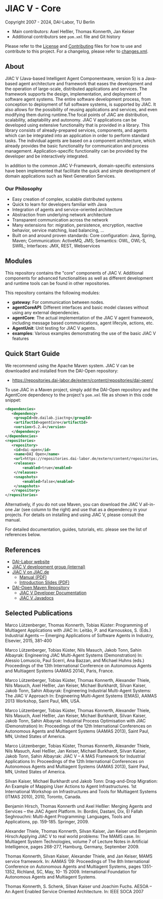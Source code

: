 # JIAC V - Core

Copyright 2007 - 2024, DAI-Labor, TU Berlin

* Main contributors: Axel Heßler, Thomas Konnerth, Jan Keiser
* Additional contributors see `pom.xml` file and Git history

Please refer to the [License](LICENSE.txt) and [Contributing](CONTRIBUTING.md) files for how to use and contribute to this project. For a changelog, please refer to [changes.xml](src/changes/changes.xml).

## About

JIAC V (Java-based Intelligent Agent Componentware, version 5) is a Java-based agent architecture and framework that eases the development and the operation of large-scale, distributed applications and services. The framework supports the design, implementation, and deployment of software agent systems. The entire software development process, from conception to deployment of full software systems, is supported by JIAC. It also allows for the possibility of reusing applications and services, and even modifying them during runtime.The focal points of JIAC are distribution, scalability, adaptability and autonomy. JIAC V applications can be developed using extensive functionality that is provided in a library. This library consists of already-prepared services, components, and agents which can be integrated into an application in order to perform standard tasks. The individual agents are based on a component architecture, which already provides the basic functionality for communication and process management. Application-specific functionality can be provided by the developer and be interactively integrated.

In addition to the common JIAC V-Framework, domain-specific extensions have been implemented that facilitate the quick and simple development of domain applications such as Next Generation Services.

### Our Philosophy

* Easy creation of complex, scalable distributed systems
* Quick to learn for developers familiar with Java
* Integration of agents and service-oriented architecture
* Abstraction from underlying network architecture
* Transparent communication across the network
* Many extensions for: migration, persistence, encryption, reactive behavior, service matching, load balancing, …
* Built on and around proven standards: Core configuration: Java, Spring, Maven; Communication: ActiveMQ, JMS; Semantics: OWL, OWL-S, SWRL; Interfaces: JMX, REST, Webservices


## Modules

This repository contains the "core" components of JIAC V. Additional components for advanced functionalities as well as different development and runtime tools can be found in other repositories.

This repository contains the following modules:

* **gateway**: For communication between nodes.
* **agentCoreAPI**: Different interfaces and basic model classes without using any external dependencies.
* **agentCore**: The actual implementation of the JIAC V agent framework, including message based communications, agent lifecyle, actions, etc.
* **AgentUnit**: Unit testing for JIAC V agents.
* **examples**: Various examples demonstrating the use of the basic JIAC V features


## Quick Start Guide

We recommend using the Apache Maven system. JIAC V can be downloaded and installed from the DAI-Open repository:

* https://repositories.dai-labor.de/extern/content/repositories/dai-open/

To use JIAC in a Maven project, simply add the DAI-Open repository and the AgentCore dependency to the project's `pom.xml` file as shown in this code snippet:

```xml
<dependencies>
   <dependency>
	<groupId>de.dailab.jiactng</groupId>
	<artifactId>agentCore</artifactId>
	<version>5.2.4</version>
   </dependency>
</dependencies>
<repositories>
   <repository>
	<id>dai-open</id>
	<name>DAI Open</name>
	<url>https://repositories.dai-labor.de/extern/content/repositories/dai-open</url>
	<releases>
		<enabled>true</enabled>
	</releases>
	<snapshots>
		<enabled>false</enabled>
	</snapshots>
   </repository>
</repositories>
```

Alternatively, if you do not use Maven, you can download the JIAC V all-in-one Jar (see column to the right) and use that as a dependency in your projects. For details on installing and using JIAC V, please consult the manual.

For detailed documentation, guides, tutorials, etc. please see the list of references below.


## References

* [DAI-Labor website](https://dai-labor.de/)
* [JIAC V development group (internal)](https://gitlab.dai-labor.de/jiacv)
* [JIAC V on JIAC.de](https://www.jiac.de/agent-frameworks/jiac-v/)
  * [Manual (PDF)](https://jiac.de/Downloads/jiac/jiac_manual.pdf)
  * [Introduction Slides (PDF)](https://jiac.de/Downloads/jiac/JIAC-Intro.pdf)
* [DAI-Open Maven Repository](https://repositories.dai-labor.de/extern/content/repositories/dai-open/)
  * [JIAC V Developer Documentation](https://repositories.dai-labor.de/jiactng/5.2.4/)
  * [JIAC V Javadocs](https://repositories.dai-labor.de/jiactng/5.2.4/apidocs/index.html)


## Selected Publications

Marco Lützenberger, Thomas Konnerth, Tobias Küster: Programming of Multiagent Applications with JIAC In: Leitão, P. and Karnouskos, S. (Eds.) Industrial Agents — Emerging Applications of Software Agents in Industry, Elsevier, 2015, 381-400

Marco Lützenberger, Tobias Küster, Nils Masuch, Jakob Tonn, Sahin Albayrak:
Engineering JIAC Multi-Agent Systems (Demonstration) In: Alessio Lomuscio, Paul Scerri, Ana Bazzan, and Michael Huhns (eds.) Proceedings of the 13th International Conference on Autonomous Agents and Multiagent Systems (AAMAS 2014), Paris, France.

Marco Lützenberger, Tobias Küster, Thomas Konnerth, Alexander Thiele, Nils Masuch, Axel Heßler, Jan Keiser, Michael Burkhardt, Silvan Kaiser, Jakob Tonn, Sahin Albayrak: Engineering Industrial Multi-Agent Systems: The JIAC V Approach In: Engineering Multi-Agent Systems (EMAS), AAMAS 2013
Workshop, Saint Paul, MN, USA.

Marco Lützenberger, Tobias Küster, Thomas Konnerth, Alexander Thiele, Nils Masuch, Axel Heßler, Jan Keiser, Michael Burkhardt, Silvan Kaiser, Jakob Tonn, Sahin Albayrak: Industrial Process Optimisation with JIAC (Demonstration) In: Proceedings of the 12th International Conferences on Autonomous Agents and Multiagent Systems (AAMAS 2013), Saint Paul, MN, United States of America.

Marco Lützenberger, Tobias Küster, Thomas Konnerth, Alexander Thiele, Nils Masuch, Axel Heßler, Jan Keiser, Michael Burkhardt, Silvan Kaiser, Jakob Tonn, Sahin Albayrak: JIAC V – A MAS Framework for Industrial Applications In: Proceedings of the 12th International Conferences on Autonomous Agents and Multiagent Systems (AAMAS 2013), Saint Paul, MN, United States of America.

Silvan Kaiser, Michael Burkhardt und Jakob Tonn: Drag-and-Drop Migration: An Example of Mapping User Actions to Agent Infrastructures. 1st International Workshop on Infrastructures and Tools for Multiagent Systems (ITMAS 2010), 2010, Toronto, Canada.

Benjamin Hirsch, Thomas Konnerth und Axel Heßler: Merging Agents and Services – the JIAC Agent Platform. In: Bordini, Dastani, Dix, El Fallah Seghrouchni: Multi-Agent Programming: Languages, Tools and Applications, pp. 159-185. Springer, 2009.

Alexander Thiele, Thomas Konnerth, Silvan Kaiser, Jan Keiser und Benjamin Hirsch:Applying JIAC V to real world problems: The MAMS case. In: Multiagent System Technologies, volume 7 of Lecture Notes in Artificial Intelligence, pages 268-277, Hamburg, Germany, September 2009.

Thomas Konnerth, Silvan Kaiser, Alexander Thiele, and Jan Keiser, MAMS service framework. In: AAMAS ’09: Proceedings of The 8th International Conference on Autonomous Agents and Multiagent Systems, pages 1351-1352, Richland, SC, May, 10- 15 2009. International Foundation for Autonomous Agents and Multiagent Systems.

Thomas Konnerth, S. Schenk, Silvan Kaiser und Joachim Fuchs. AESOA – An Agent Enabled Service Oriented Architecture. In: IEEE SOCA 2007
